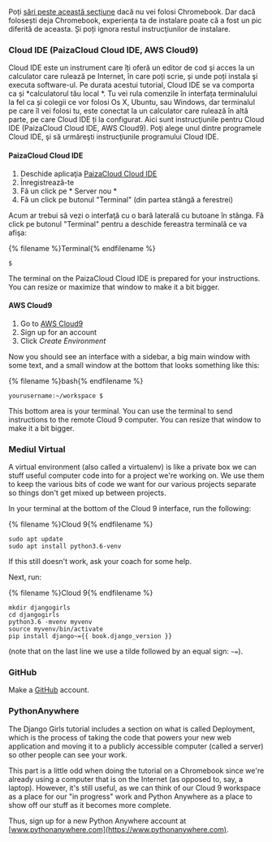 Poți [sări peste această secțiune](http://tutorial.djangogirls.org/en/installation/#install-python) dacă nu vei folosi Chromebook. Dar dacă folosești deja Chromebook, experiența ta de instalare poate că a fost un pic diferită de aceasta. Și poți ignora restul instrucţiunilor de instalare.

### Cloud IDE (PaizaCloud Cloud IDE, AWS Cloud9)

Cloud IDE este un instrument care îți oferă un editor de cod şi acces la un calculator care rulează pe Internet, în care poți scrie, și unde poți instala şi executa software-ul. Pe durata acestui tutorial, Cloud IDE se va comporta ca și *calculatorul tău local *. Tu vei rula comenzile în interfața terminalului la fel ca și colegii ce vor folosi Os X, Ubuntu, sau Windows, dar terminalul pe care îl vei folosi tu, este conectat la un calculator care rulează în altă parte, pe care Cloud IDE ți la configurat. Aici sunt instrucţiunile pentru Cloud IDE (PaizaCloud Cloud IDE, AWS Cloud9). Poţi alege unul dintre programele Cloud IDE, şi să urmăreşti instrucţiunile programului Cloud IDE.

#### PaizaCloud Cloud IDE

1. Deschide aplicaţia [PaizaCloud Cloud IDE](https://paiza.cloud/)
2. Înregistrează-te
3. Fă un click pe * Server nou *
4. Fă un click pe butonul "Terminal" (din partea stângă a ferestrei)

Acum ar trebui să vezi o interfaţă cu o bară laterală cu butoane în stânga. Fă click pe butonul "Terminal" pentru a deschide fereastra terminală ce va afişa:

{% filename %}Terminal{% endfilename %}

    $
    

The terminal on the PaizaCloud Cloud IDE is prepared for your instructions. You can resize or maximize that window to make it a bit bigger.

#### AWS Cloud9

1. Go to [AWS Cloud9](https://aws.amazon.com/cloud9/)
2. Sign up for an account
3. Click *Create Environment*

Now you should see an interface with a sidebar, a big main window with some text, and a small window at the bottom that looks something like this:

{% filename %}bash{% endfilename %}

    yourusername:~/workspace $
    

This bottom area is your terminal. You can use the terminal to send instructions to the remote Cloud 9 computer. You can resize that window to make it a bit bigger.

### Mediul Virtual

A virtual environment (also called a virtualenv) is like a private box we can stuff useful computer code into for a project we're working on. We use them to keep the various bits of code we want for our various projects separate so things don't get mixed up between projects.

In your terminal at the bottom of the Cloud 9 interface, run the following:

{% filename %}Cloud 9{% endfilename %}

    sudo apt update
    sudo apt install python3.6-venv
    

If this still doesn't work, ask your coach for some help.

Next, run:

{% filename %}Cloud 9{% endfilename %}

    mkdir djangogirls
    cd djangogirls
    python3.6 -mvenv myvenv
    source myvenv/bin/activate
    pip install django~={{ book.django_version }}
    

(note that on the last line we use a tilde followed by an equal sign: `~=`).

### GitHub

Make a [GitHub](https://github.com) account.

### PythonAnywhere

The Django Girls tutorial includes a section on what is called Deployment, which is the process of taking the code that powers your new web application and moving it to a publicly accessible computer (called a server) so other people can see your work.

This part is a little odd when doing the tutorial on a Chromebook since we're already using a computer that is on the Internet (as opposed to, say, a laptop). However, it's still useful, as we can think of our Cloud 9 workspace as a place for our "in progress" work and Python Anywhere as a place to show off our stuff as it becomes more complete.

Thus, sign up for a new Python Anywhere account at [www.pythonanywhere.com](https://www.pythonanywhere.com).